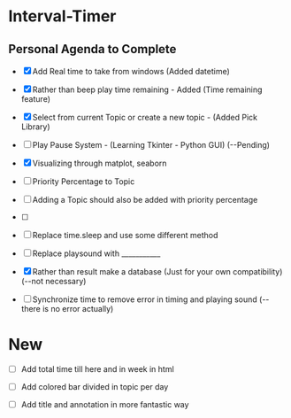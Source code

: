 # Interval-Timer
## Personal Agenda to Complete

- [x] Add Real time to take from windows  (Added datetime)

- [x] Rather than beep play time remaining - Added (Time remaining feature)

- [x] Select from current Topic or create a new topic - (Added Pick Library)

- [ ] Play Pause System - (Learning Tkinter - Python GUI)  (--Pending)

- [x] Visualizing through matplot, seaborn

- [ ] Priority Percentage to Topic 
- [ ] Adding a Topic should also be added with priority percentage
- [ ] 

- [ ] Replace time.sleep and use some different method

- [ ] Replace playsound with ___________

- [x] Rather than result make a database (Just for your own compatibility) (--not necessary)

- [ ] Synchronize time to remove error in timing and playing sound (--there is no error actually)

# New

- [ ] Add total time till here and in week in html

- [ ] Add colored bar divided in topic per day

- [ ] Add title and annotation in more fantastic way

 
